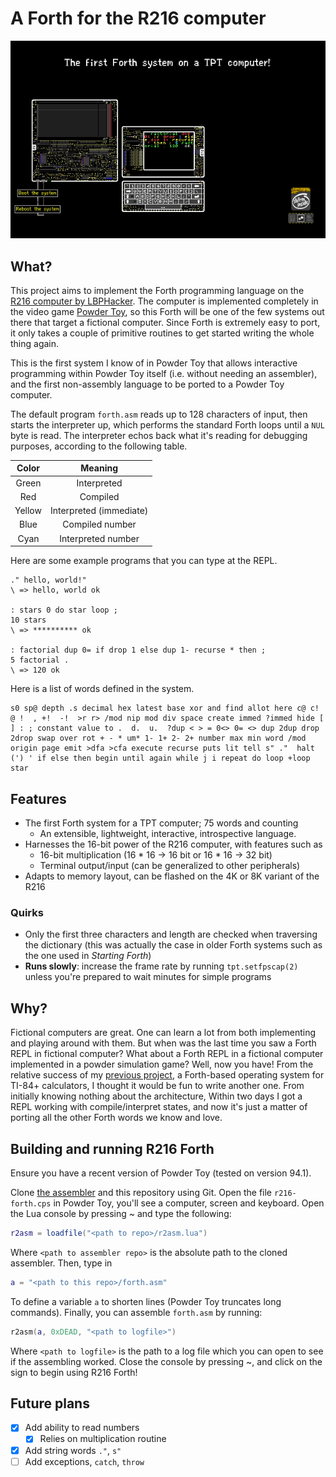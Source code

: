 # A Forth for the R216 computer

![Screenshot](screenshot.png)

## What?
This project aims to implement the Forth programming language on the
[R216 computer by LBPHacker](https://lbphacker.pw/powdertoy/R216/manual.md).  The
computer is implemented completely in the video game [Powder
Toy](https://powdertoy.co.uk/), so this Forth will be one of the few
systems out there that target a fictional computer.  Since Forth is
extremely easy to port, it only takes a couple of primitive routines
to get started writing the whole thing again.

This is the first system I know of in Powder Toy that allows
interactive programming within Powder Toy itself (i.e. without needing
an assembler), and the first non-assembly language to be ported to a
Powder Toy computer.

The default program `forth.asm` reads up to 128 characters of input,
then starts the interpreter up, which performs the standard Forth loops
until a `NUL` byte is read.  The interpreter echos back what it's
reading for debugging purposes, according to the following table.

| Color  | Meaning                 |
| :-:    | :-:                     |
| Green  | Interpreted             |
| Red    | Compiled                |
| Yellow | Interpreted (immediate) |
| Blue   | Compiled number         |
| Cyan   | Interpreted number      |

Here are some example programs that you can type at the REPL.
```forth
." hello, world!"
\ => hello, world ok

: stars 0 do star loop ;
10 stars
\ => ********** ok

: factorial dup 0= if drop 1 else dup 1- recurse * then ;
5 factorial .
\ => 120 ok
```

Here is a list of words defined in the system.
```
s0 sp@ depth .s decimal hex latest base xor and find allot here c@ c!
@ !  , +!  -!  >r r> /mod nip mod div space create immed ?immed hide [
] : ; constant value to .  d.  u.  ?dup < > = 0<> 0= <> dup 2dup drop
2drop swap over rot + - * um* 1- 1+ 2- 2+ number max min word /mod
origin page emit >dfa >cfa execute recurse puts lit tell s" ."  halt
(') ' if else then begin until again while j i repeat do loop +loop
star
```

## Features
- The first Forth system for a TPT computer; 75 words and counting
  - An extensible, lightweight, interactive, introspective language.
- Harnesses the 16-bit power of the R216 computer, with features such
  as
  - 16-bit multiplication (16 * 16 -> 16 bit or 16 * 16 -> 32 bit)
  - Terminal output/input (can be generalized to other peripherals)
- Adapts to memory layout, can be flashed on the 4K or 8K variant of
  the R216

### Quirks
- Only the first three characters and length are checked when
  traversing the dictionary (this was actually the case in older Forth
  systems such as the one used in _Starting Forth_)
- **Runs slowly**: increase the frame rate by running `tpt.setfpscap(2)`
  unless you're prepared to wait minutes for simple programs

## Why?
Fictional computers are great.  One can learn a lot from both
implementing and playing around with them.  But when was the last time
you saw a Forth REPL in fictional computer?  What about a Forth REPL
in a fictional computer implemented in a powder simulation game?
Well, now you have!  From the relative success of my [previous
project](https://github.com/siraben/zkeme80), a Forth-based operating
system for TI-84+ calculators, I thought it would be fun to write
another one.  From initially knowing nothing about the architecture,
Within two days I got a REPL working with compile/interpret states,
and now it's just a matter of porting all the other Forth words we
know and love.

## Building and running R216 Forth
Ensure you have a recent version of Powder Toy (tested on version
94.1).

Clone [the assembler](https://github.com/LBPHacker/R216) and this
repository using Git.  Open the file `r216-forth.cps` in Powder Toy, you'll
see a computer, screen and keyboard.  Open the Lua console by pressing
~ and type the following:

```lua
r2asm = loadfile("<path to repo>/r2asm.lua")
```

Where `<path to assembler repo>` is the absolute path to the cloned assembler.
Then, type in

```lua
a = "<path to this repo>/forth.asm"
```

To define a variable `a` to shorten lines (Powder Toy truncates long
commands).  Finally, you can assemble `forth.asm` by running:

```lua
r2asm(a, 0xDEAD, "<path to logfile>")
```

Where `<path to logfile>` is the path to a log file which you can open
to see if the assembling worked.  Close the console by pressing ~, and
click on the sign to begin using R216 Forth!

## Future plans
- [x] Add ability to read numbers
  - [x] Relies on multiplication routine
- [x] Add string words `."`, `s"`
- [ ] Add exceptions, `catch`, `throw`
